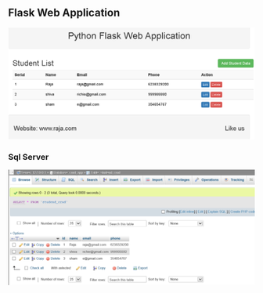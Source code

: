 
## Flask Web Application

<p align='center'>

 <img src = "https://github.com/diwakarDrs/Web_Development/blob/main/Crud_Mysql_Python/Readme/webApp.PNG" width = 600 alt="WEB">
 </p>
 
 ### Sql Server
 
 <p align='center'>

 <img src = "https://github.com/diwakarDrs/Web_Development/blob/main/Crud_Mysql_Python/Readme/Server.PNG" width = 600 alt="WEB">
 </p>
